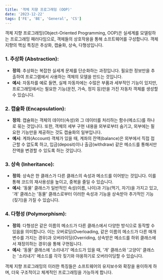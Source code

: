 ```yaml
---
title: '객체 지향 프로그래밍 (OOP)'
date: '2023-12-22'
tags: ['FE', 'BE', 'General', 'CS']
---
```


객체 지향 프로그래밍(Object-Oriented Programming, OOP)은 실세계를 모델링하는 프로그래밍 패러다임으로, 객체들의 상호작용을 통해 소프트웨어를 구성합니다. 객체 지향의 핵심 특징은 추상화, 캡슐화, 상속, 다형성입니다.

### 1. 추상화 (Abstraction):

- **정의**: 추상화는 복잡한 실세계 문제를 단순화하는 과정입니다. 필요한 정보만을 추출하여 프로그램에서 사용하는 객체의 모델을 만드는 것입니다.
- **예시**: 자동차를 예로 들면, 실제 자동차에는 수많은 부품과 세부적인 기능이 있지만, 프로그래밍에서는 필요한 기능(운전, 가속, 정지 등)만을 가진 자동차 객체를 생성할 수 있습니다.

### 2. 캡슐화 (Encapsulation):

- **정의**: 캡슐화는 객체의 데이터(속성)와 그 데이터를 처리하는 함수(메소드)를 하나로 묶는 것입니다. 또한, 객체의 세부 구현 내용을 외부로부터 숨기고, 외부에는 필요한 기능만을 제공하는 것도 캡슐화의 일부입니다.
- **예시**: 계좌(Account) 객체가 있을 때, 계좌의 잔액(balance)은 외부에서 직접 접근할 수 없도록 하고, 입금(deposit)이나 출금(withdraw) 같은 메소드를 통해서만 잔액을 변경할 수 있도록 하는 것입니다.

### 3. 상속 (Inheritance):

- **정의**: 상속은 한 클래스가 다른 클래스의 속성과 메소드를 이어받는 것입니다. 이를 통해 코드의 재사용성을 높이고, 중복을 줄일 수 있습니다.
- **예시**: '동물' 클래스가 일반적인 속성(이름, 나이)과 기능(먹기, 자기)을 가지고 있고, '개' 클래스는 '동물' 클래스로부터 이러한 속성과 기능을 상속받아 추가적인 기능(짖기)을 가질 수 있습니다.

### 4. 다형성 (Polymorphism):

- **정의**: 다형성은 같은 이름의 메소드가 다른 클래스에서 다양한 방식으로 동작할 수 있음을 의미합니다. 이는 오버로딩(Overloading, 같은 이름의 메소드가 다른 매개변수를 가지는 경우)과 오버라이딩(Overriding, 상속받은 메소드를 하위 클래스에서 재정의하는 경우)을 통해 구현됩니다.
- **예시**: '동물' 클래스에 '소리내기' 메소드가 있을 때, '개' 클래스와 '고양이' 클래스는 '소리내기' 메소드를 각각 짖기와 야옹하기로 오버라이딩할 수 있습니다.

객체 지향 프로그래밍의 이러한 특징들은 소프트웨어의 유지보수와 확장을 용이하게 하며, 더욱 구조적이고 체계적인 프로그래밍을 가능하게 합니다.